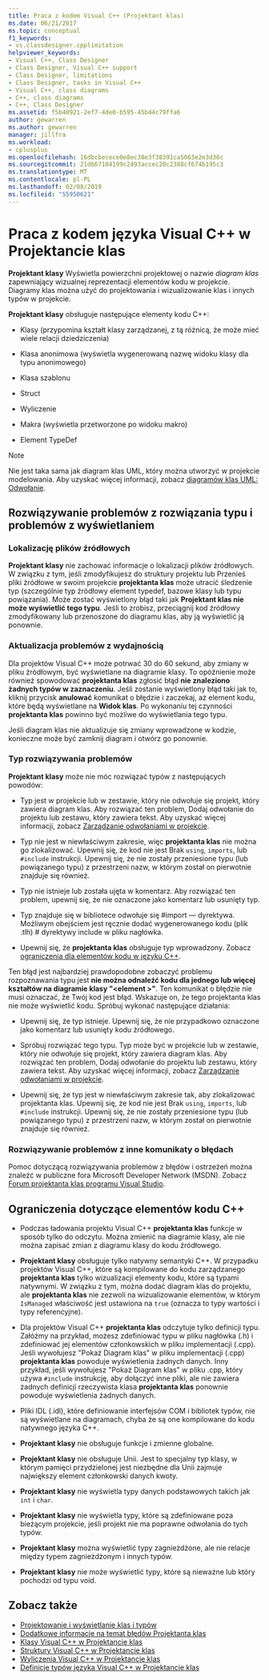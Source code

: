 ```yaml
---
title: Praca z kodem Visual C++ (Projektant klas)
ms.date: 06/21/2017
ms.topic: conceptual
f1_keywords:
- vs.classdesigner.cpplimitation
helpviewer_keywords:
- Visual C++, Class Designer
- Class Designer, Visual C++ support
- Class Designer, limitations
- Class Designer, tasks in Visual C++
- Visual C++, class diagrams
- C++, class diagrams
- C++, Class Designer
ms.assetid: f5b40921-2ef7-4de0-b595-45b44c79ffa6
author: gewarren
ms.author: gewarren
manager: jillfra
ms.workload:
- cplusplus
ms.openlocfilehash: 16dbcbecece0e8ec38e3f38391ca5063e2e3d36c
ms.sourcegitcommit: 21d667104199c2493accec20c2388cf674b195c3
ms.translationtype: MT
ms.contentlocale: pl-PL
ms.lasthandoff: 02/08/2019
ms.locfileid: "55950621"
---
```

# <a name="work-with-visual-c-code-in-class-designer"></a>Praca z kodem języka Visual C++ w Projektancie klas

**Projektant klasy** Wyświetla powierzchni projektowej o nazwie *diagram klas* zapewniający wizualnej reprezentacji elementów kodu w projekcie. Diagramy klas można użyć do projektowania i wizualizowanie klas i innych typów w projekcie.

**Projektant klasy** obsługuje następujące elementy kodu C++:

- Klasy (przypomina kształt klasy zarządzanej, z tą różnicą, że może mieć wiele relacji dziedziczenia)

- Klasa anonimowa (wyświetla wygenerowaną nazwę widoku klasy dla typu anonimowego)

- Klasa szablonu

- Struct

- Wyliczenie

- Makra (wyświetla przetworzone po widoku makro)

- Element TypeDef

> [!NOTE]
> Nie jest taka sama jak diagram klas UML, który można utworzyć w projekcie modelowania. Aby uzyskać więcej informacji, zobacz [diagramów klas UML: Odwołanie](../../modeling/create-uml-modeling-projects-and-diagrams.md).

## <a name="troubleshoot-type-resolution-and-display-issues"></a>Rozwiązywanie problemów z rozwiązania typu i problemów z wyświetlaniem

### <a name="location-of-source-files"></a>Lokalizację plików źródłowych

**Projektant klasy** nie zachować informacje o lokalizacji plików źródłowych. W związku z tym, jeśli zmodyfikujesz do struktury projektu lub Przenieś pliki źródłowe w swoim projekcie **projektanta klas** może utracić śledzenie typ (szczególnie typ źródłowy element typedef, bazowe klasy lub typu powiązania). Może zostać wyświetlony błąd taki jak **Projektant klas nie może wyświetlić tego typu**. Jeśli to zrobisz, przeciągnij kod źródłowy zmodyfikowany lub przenoszone do diagramu klas, aby ją wyświetlić ją ponownie.

### <a name="update-and-performance-issues"></a>Aktualizacja problemów z wydajnością

Dla projektów Visual C++ może potrwać 30 do 60 sekund, aby zmiany w pliku źródłowym, być wyświetlane na diagramie klasy. To opóźnienie może również spowodować **projektanta klas** zgłosić błąd **nie znaleziono żadnych typów w zaznaczeniu**. Jeśli zostanie wyświetlony błąd taki jak to, kliknij przycisk **anulować** komunikat o błędzie i zaczekaj, aż element kodu, które będą wyświetlane na **Widok klas**. Po wykonaniu tej czynności **projektanta klas** powinno być możliwe do wyświetlania tego typu.

Jeśli diagram klas nie aktualizuje się zmiany wprowadzone w kodzie, konieczne może być zamknij diagram i otwórz go ponownie.

### <a name="type-resolution-issues"></a>Typ rozwiązywania problemów

**Projektant klasy** może nie móc rozwiązać typów z następujących powodów:

- Typ jest w projekcie lub w zestawie, który nie odwołuje się projekt, który zawiera diagram klas. Aby rozwiązać ten problem, Dodaj odwołanie do projektu lub zestawu, który zawiera tekst. Aby uzyskać więcej informacji, zobacz [Zarządzanie odwołaniami w projekcie](../managing-references-in-a-project.md).

- Typ nie jest w niewłaściwym zakresie, więc **projektanta klas** nie można go zlokalizować. Upewnij się, że kod nie jest Brak `using`, `imports`, lub `#include` instrukcji. Upewnij się, że nie zostały przeniesione typu (lub powiązanego typu) z przestrzeni nazw, w którym został on pierwotnie znajduje się również.

- Typ nie istnieje lub została ujęta w komentarz. Aby rozwiązać ten problem, upewnij się, że nie oznaczone jako komentarz lub usunięty typ.

- Typ znajduje się w bibliotece odwołuje się #import — dyrektywa. Możliwym obejściem jest ręcznie dodać wygenerowanego kodu (plik .tlh) # dyrektywy include w pliku nagłówka.

- Upewnij się, że **projektanta klas** obsługuje typ wprowadzony. Zobacz [ograniczenia dla elementów kodu w języku C++](#limitations-for-c-code-elements).

Ten błąd jest najbardziej prawdopodobne zobaczyć problemu rozpoznawania typu jest **nie można odnaleźć kodu dla jednego lub więcej kształtów na diagramie klasy "\<element >"**. Ten komunikat o błędzie nie musi oznaczać, że Twój kod jest błąd. Wskazuje on, że tego projektanta klas nie może wyświetlić kodu. Spróbuj wykonać następujące działania:

- Upewnij się, że typ istnieje. Upewnij się, że nie przypadkowo oznaczone jako komentarz lub usunięty kodu źródłowego.

- Spróbuj rozwiązać tego typu. Typ może być w projekcie lub w zestawie, który nie odwołuje się projekt, który zawiera diagram klas. Aby rozwiązać ten problem, Dodaj odwołanie do projektu lub zestawu, który zawiera tekst. Aby uzyskać więcej informacji, zobacz [Zarządzanie odwołaniami w projekcie](../managing-references-in-a-project.md).

- Upewnij się, że typ jest w niewłaściwym zakresie tak, aby zlokalizować projektanta klas. Upewnij się, że kod nie jest Brak `using`, `imports`, lub `#include` instrukcji. Upewnij się, że nie zostały przeniesione typu (lub powiązanego typu) z przestrzeni nazw, w którym został on pierwotnie znajduje się również.

### <a name="troubleshoot-other-error-messages"></a>Rozwiązywanie problemów z inne komunikaty o błędach

Pomoc dotyczącą rozwiązywania problemów z błędów i ostrzeżeń można znaleźć w publiczne fora Microsoft Developer Network (MSDN). Zobacz [Forum projektanta klas programu Visual Studio](http://go.microsoft.com/fwlink/?linkid=160754).

## <a name="limitations-for-c-code-elements"></a>Ograniczenia dotyczące elementów kodu C++

- Podczas ładowania projektu Visual C++ **projektanta klas** funkcje w sposób tylko do odczytu. Można zmienić na diagramie klasy, ale nie można zapisać zmian z diagramu klasy do kodu źródłowego.

- **Projektant klasy** obsługuje tylko natywny semantyki C++. W przypadku projektów Visual C++, które są kompilowane do kodu zarządzanego **projektanta klas** tylko wizualizacji elementy kodu, które są typami natywnymi. W związku z tym, można dodać diagram klas do projektu, ale **projektanta klas** nie zezwoli na wizualizowanie elementów, w którym `IsManaged` właściwość jest ustawiona na `true` (oznacza to typy wartości i typy referencyjne).

- Dla projektów Visual C++ **projektanta klas** odczytuje tylko definicji typu. Załóżmy na przykład, możesz zdefiniować typu w pliku nagłówka (.h) i zdefiniować jej elementów członkowskich w pliku implementacji (.cpp). Jeśli wywołujesz "Pokaż Diagram klas" w pliku implementacji (.cpp) **projektanta klas** powoduje wyświetlenia żadnych danych. Inny przykład, jeśli wywołujesz "Pokaż Diagram klas" w pliku .cpp, który używa `#include` instrukcję, aby dołączyć inne pliki, ale nie zawiera żadnych definicji rzeczywista klasa **projektanta klas** ponownie powoduje wyświetlenia żadnych danych.

- Pliki IDL (.idl), które definiowanie interfejsów COM i bibliotek typów, nie są wyświetlane na diagramach, chyba że są one kompilowane do kodu natywnego języka C++.

- **Projektant klasy** nie obsługuje funkcje i zmienne globalne.

- **Projektant klasy** nie obsługuje Unii. Jest to specjalny typ klasy, w którym pamięci przydzielonej jest niezbędne dla Unii zajmuje największy element członkowski danych kwoty.

- **Projektant klasy** nie wyświetla typy danych podstawowych takich jak `int` i `char`.

- **Projektant klasy** nie wyświetla typy, które są zdefiniowane poza bieżącym projekcie, jeśli projekt nie ma poprawne odwołania do tych typów.

- **Projektant klasy** można wyświetlić typy zagnieżdżone, ale nie relacje między typem zagnieżdżonym i innych typów.

- **Projektant klasy** nie może wyświetlić typy, które są nieważne lub który pochodzi od typu void.

## <a name="see-also"></a>Zobacz także

- [Projektowanie i wyświetlanie klas i typów](designing-and-viewing-classes-and-types.md)
- [Dodatkowe informacje na temat błędów Projektanta klas](additional-information-about-errors.md)
- [Klasy Visual C++ w Projektancie klas](visual-cpp-classes.md)
- [Struktury Visual C++ w Projektancie klas](visual-cpp-structures.md)
- [Wyliczenia Visual C++ w Projektancie klas](visual-cpp-enumerations.md)
- [Definicje typów języka Visual C++ w Projektancie klas](visual-cpp-typedefs.md)
